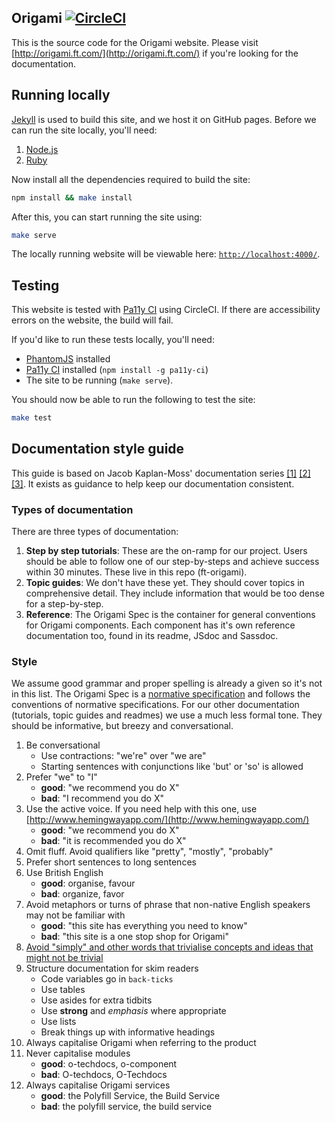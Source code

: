 
## Origami [![CircleCI](https://circleci.com/gh/Financial-Times/ft-origami.svg?style=svg)](https://circleci.com/gh/Financial-Times/ft-origami)

This is the source code for the Origami website. Please visit [http://origami.ft.com/](http://origami.ft.com/) if you're looking for the documentation.


## Running locally

[Jekyll](https://jekyllrb.com/) is used to build this site, and we host it on GitHub pages. Before we can run the site locally, you'll need:

  1. [Node.js](https://nodejs.org)
  2. [Ruby](https://rubylang.org)

Now install all the dependencies required to build the site:

```sh
npm install && make install
```

After this, you can start running the site using:

```sh
make serve
```

The locally running website will be viewable here: [`http://localhost:4000/`](http://localhost:4000/).


## Testing

This website is tested with [Pa11y CI](https://github.com/pa11y/ci) using CircleCI. If there are accessibility errors on the website, the build will fail.

If you'd like to run these tests locally, you'll need:

  - [PhantomJS](http://phantomjs.org/) installed
  - [Pa11y CI](https://github.com/pa11y/ci) installed (`npm install -g pa11y-ci`)
  - The site to be running (`make serve`).

You should now be able to run the following to test the site:

```sh
make test
```


## Documentation style guide
This guide is based on Jacob Kaplan-Moss' documentation series [[1]](https://jacobian.org/writing/what-to-write/) [[2]](https://jacobian.org/writing/technical-style/) [[3]](https://jacobian.org/writing/editors/). It exists as guidance to help keep our documentation consistent.

### Types of documentation
There are three types of documentation:

1. **Step by step tutorials**: These are the on-ramp for our project. Users should be able to follow one of our step-by-steps and achieve success within 30 minutes. These live in this repo (ft-origami).
1. **Topic guides**: We don't have these yet. They should cover topics in comprehensive detail. They include information that would be too dense for a step-by-step.
1. **Reference**: The Origami Spec is the container for general conventions for Origami components. Each component has it's own reference documentation too, found in its readme, JSdoc and Sassdoc.

### Style
We assume good grammar and proper spelling is already a given so it's not in this list. The Origami Spec is a [normative specification](https://www.w3.org/TR/qaframe-spec/) and follows the conventions of normative specifications. For our other documentation (tutorials, topic guides and readmes) we use a much less formal tone. They should be informative, but breezy and conversational.

1. Be conversational
    - Use contractions: "we're" over "we are"
    - Starting sentences with conjunctions like 'but' or 'so' is allowed
1. Prefer "we" to "I"
    - **good**: "we recommend you do X"
    - **bad**: "I recommend you do X"
1. Use the active voice. If you need help with this one, use [http://www.hemingwayapp.com/](http://www.hemingwayapp.com/)
    - **good**: "we recommend you do X"
    - **bad**: "it is recommended you do X"
1. Omit fluff. Avoid qualifiers like "pretty", "mostly", "probably"
1. Prefer short sentences to long sentences
1. Use British English
    - **good**: organise, favour
    - **bad**: organize, favor
1. Avoid metaphors or turns of phrase that non-native English speakers may not be familiar with
    - **good**: "this site has everything you need to know"
    - **bad**: "this site is a one stop shop for Origami"
1. [Avoid "simply" and other words that trivialise concepts and ideas that might not be trivial](https://css-tricks.com/words-avoid-educational-writing/)
1. Structure documentation for skim readers
    - Code variables go in `back-ticks`
    - Use tables
    - Use asides for extra tidbits
    - Use **strong** and _emphasis_ where appropriate
    - Use lists
    - Break things up with informative headings
1. Always capitalise Origami when referring to the product
1. Never capitalise modules
    - **good**: o-techdocs, o-component
    - **bad**: O-techdocs, O-Techdocs
1. Always capitalise Origami services
    - **good**: the Polyfill Service, the Build Service
    - **bad**: the polyfill service, the build service
